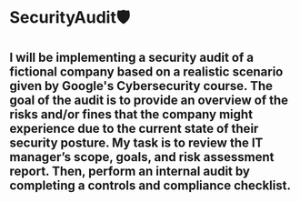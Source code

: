 # SecurityAudit🛡️
## I will be implementing a security audit of a fictional company based on a realistic scenario given by Google's Cybersecurity course. The goal of the audit is to provide an overview of the risks and/or fines that the company might experience due to the current state of their security posture. My task is to review the IT manager’s scope, goals, and risk assessment report. Then, perform an internal audit by completing a controls and compliance checklist.
